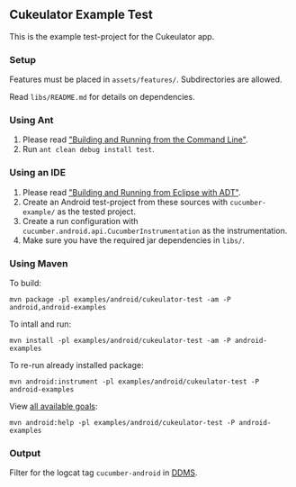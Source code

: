 ## Cukeulator Example Test
This is the example test-project for the Cukeulator app.

### Setup
Features must be placed in `assets/features/`. Subdirectories are allowed.

Read `libs/README.md` for details on dependencies.

### Using Ant
1. Please read ["Building and Running from the Command Line"](https://developer.android.com/tools/building/building-cmdline.html).
2. Run `ant clean debug install test`.

### Using an IDE
1. Please read ["Building and Running from Eclipse with ADT"](https://developer.android.com/tools/building/building-eclipse.html).
2. Create an Android test-project from these sources with `cucumber-example/` as the tested project.
3. Create a run configuration with `cucumber.android.api.CucumberInstrumentation` as the instrumentation.
4. Make sure you have the required jar dependencies in `libs/`.

### Using Maven
To build:

```
mvn package -pl examples/android/cukeulator-test -am -P android,android-examples
```

To intall and run:

```
mvn install -pl examples/android/cukeulator-test -am -P android-examples
```

To re-run already installed package:

```
mvn android:instrument -pl examples/android/cukeulator-test -P android-examples
```

View [all available goals](http://maven-android-plugin-m2site.googlecode.com/svn/plugin-info.html):

```
mvn android:help -pl examples/android/cukeulator-test -P android-examples
```

### Output
Filter for the logcat tag `cucumber-android` in [DDMS](https://developer.android.com/tools/debugging/ddms.html).
